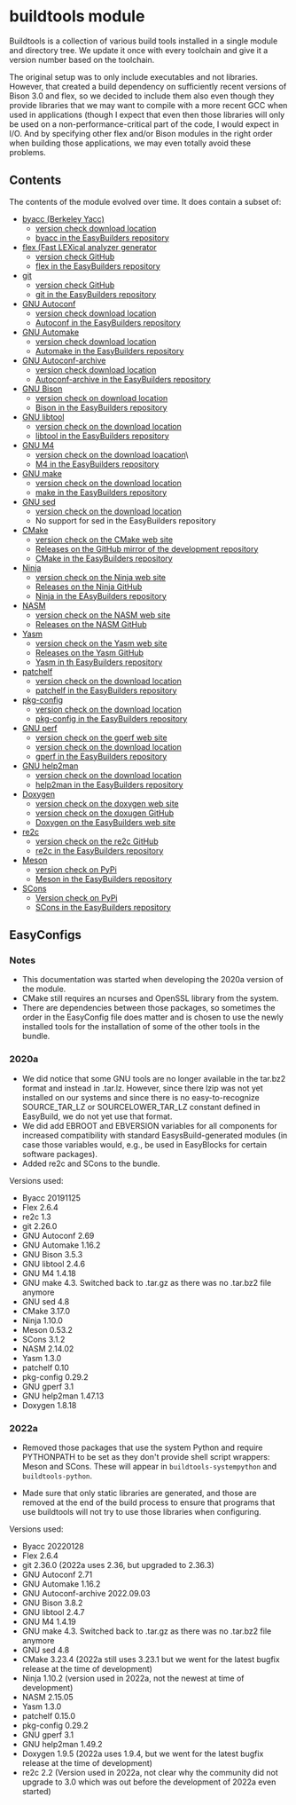 # buildtools module

Buildtools is a collection of various build tools installed in a single module and 
directory tree. We update it once with every toolchain and give it a version number 
based on the toolchain.

The original setup was to only include executables and not libraries. However, that 
created a build dependency on sufficiently recent versions of Bison 3.0 and flex, so 
we decided to include them also even though they provide libraries that we may want 
to compile with a more recent GCC when used in applications (though I expect that 
even then those libraries will only be used on a non-performance-critical part of 
the code, I would expect in I/O. And by specifying other flex and/or Bison modules 
in the right order when building those applications, we may even totally avoid 
these problems.


## Contents

The contents of the module evolved over time. It does contain a subset of:

* [byacc (Berkeley Yacc)](https://invisible-island.net/byacc/byacc.html) 
    * [version check download location](https://invisible-mirror.net/archives/byacc/)
    * [byacc in the EasyBuilders repository](https://github.com/easybuilders/easybuild-easyconfigs/tree/develop/easybuild/easyconfigs/b/byacc)
* [flex (Fast LEXical analyzer generator](https://sourceforge.net/projects/flex/) 
    * [version check GitHub](https://github.com/westes/flex/releases)
    * [flex in the EasyBuilders repository](https://github.com/easybuilders/easybuild-easyconfigs/tree/develop/easybuild/easyconfigs/f/flex)
* [git](https://git-scm.com/)  
    * [version check GitHub](https://github.com/git/git/tags)
    * [git in the EasyBuilders repository](https://github.com/easybuilders/easybuild-easyconfigs/tree/develop/easybuild/easyconfigs/g/git)
* [GNU Autoconf](https://www.gnu.org/software/autoconf/) 
    * [version check download location](http://ftp.gnu.org/gnu/autoconf/)
    * [Autoconf in the EasyBuilders repository](https://github.com/easybuilders/easybuild-easyconfigs/tree/develop/easybuild/easyconfigs/a/Autoconf)
* [GNU Automake](https://www.gnu.org/software/automake/automake.html)
    * [version check download location](http://ftp.gnu.org/gnu/automake/)
    * [Automake in the EasyBuilders repository](https://github.com/easybuilders/easybuild-easyconfigs/tree/develop/easybuild/easyconfigs/a/Automake)
* [GNU Autoconf-archive](https://www.gnu.org/software/autoconf-archive)
    * [version check download location](https://ftp.gnu.org/gnu/autoconf-archive/)
    * [Autoconf-archive in the EasyBuilders repository](https://github.com/easybuilders/easybuild-easyconfigs/tree/develop/easybuild/easyconfigs/a/Autoconf-archive)
* [GNU Bison](https://www.gnu.org/software/bison) 
    * [version check on download location](https://ftp.gnu.org/gnu/bison/)
    * [Bison in the EasyBuilders repository](https://github.com/easybuilders/easybuild-easyconfigs/tree/develop/easybuild/easyconfigs/b/Bison)
* [GNU libtool](https://www.gnu.org/software/libtool)
    * [version check on the download location](https://www.gnu.org/software/libtool/)
    * [libtool in the EasyBuilders repository](https://github.com/easybuilders/easybuild-easyconfigs/tree/develop/easybuild/easyconfigs/l/libtool)
* [GNU M4](https://www.gnu.org/software/m4/m4.html) 
    * [version check on the download loacation](https://ftp.gnu.org/gnu/m4/)\
    * [M4 in the EasyBuilders repository](https://github.com/easybuilders/easybuild-easyconfigs/tree/develop/easybuild/easyconfigs/m/M4)
* [GNU make](https://www.gnu.org/software/make/make.html) 
    * [version check on the download location](http://ftp.gnu.org/gnu/make/)
    * [make in the EasyBuilders repository](https://github.com/easybuilders/easybuild-easyconfigs/tree/develop/easybuild/easyconfigs/m/make)
* [GNU sed](https://www.gnu.org/software/sed/) 
    * [version check on the download location](http://ftp.gnu.org/gnu/sed/)
    * No support for sed in the EasyBuilders repository
* [CMake](https://cmake.org/) 
    * [version check on the CMake web site](http://www.cmake.org/)
    * [Releases on the GitHub mirror of the development repository](https://github.com/Kitware/CMake/releases)
    * [CMake in the EasyBuilders repository](https://github.com/easybuilders/easybuild-easyconfigs/tree/develop/easybuild/easyconfigs/c/CMake)
* [Ninja](https://ninja-build.org/) 
    * [version check on the Ninja web site](https://ninja-build.org/)
    * [Releases on the Ninja GitHub](https://github.com/ninja-build/ninja/releases)
    * [Ninja in the EAsyBuilders repository](https://github.com/easybuilders/easybuild-easyconfigs/tree/develop/easybuild/easyconfigs//n/Ninja)
* [NASM](https://www.nasm.us/) 
    * [version check on the NASM web site](http://www.nasm.us/)
    * [Releases on the NASM GitHub](https://github.com/netwide-assembler/nasm/tags)
* [Yasm](http://yasm.tortall.net/) 
    * [version check on the Yasm web site](http://yasm.tortall.net/)
    * [Releases on the Yasm GitHub](https://github.com/yasm/yasm/releases)
    * [Yasm in th EasyBuilders repository](https://github.com/easybuilders/easybuild-easyconfigs/tree/develop/easybuild/easyconfigs//y/Yasm)
* [patchelf](https://github.com/NixOS/patchelf) 
    * [version check on the download location](https://github.com/NixOS/patchelf/releases)
    * [patchelf in the EasyBuilders repository](https://github.com/easybuilders/easybuild-easyconfigs/tree/develop/easybuild/easyconfigs//p/patchelf)
* [pkg-config](http://www.freedesktop.org/wiki/Software/pkg-config/)
    * [version check on the download location](https://pkgconfig.freedesktop.org/releases/)
    * [pkg-config in the EasyBuilders repository](https://github.com/easybuilders/easybuild-easyconfigs/tree/develop/easybuild/easyconfigs//p/pkg-config)
* [GNU perf](https://www.gnu.org/software/gperf/)
    * [version check on the gperf web site](https://www.gnu.org/software/gperf/)
    * [version check on the download location](https://ftp.gnu.org/gnu/gperf/)
    * [gperf in the EasyBuilders repository](https://github.com/easybuilders/easybuild-easyconfigs/tree/develop/easybuild/easyconfigs//g/gperf)
* [GNU help2man](https://www.gnu.org/software/help2man/) 
    * [version check on the download location](http://ftpmirror.gnu.org/help2man/)
    * [help2man in the EasyBuilders repository](https://github.com/easybuilders/easybuild-easyconfigs/tree/develop/easybuild/easyconfigs//h/help2man)
* [Doxygen](https://doxygen.nl/index.html) 
    * [version check on the doxygen web site](http://www.doxygen.nl/download.html)
    * [version check on the doxugen GitHub](https://github.com/doxygen/doxygen/tags)
    * [Doxygen on the EasyBuilders web site](https://github.com/easybuilders/easybuild-easyconfigs/tree/develop/easybuild/easyconfigs/d/Doxygen)
* [re2c](https://re2c.org/)
    * [version check on the re2c GitHub](https://github.com/skvadrik/re2c/releases)
    * [re2c in the EasyBuilders repository](https://github.com/easybuilders/easybuild-easyconfigs/tree/develop/easybuild/easyconfigs/r/re2c)
* [Meson](https://mesonbuild.com) 
    * [version check on PyPi](https://pypi.org/project/meson/#history)
    * [Meson in the EasyBuilders repository](https://github.com/easybuilders/easybuild-easyconfigs/tree/develop/easybuild/easyconfigs/m/Meson)
* [SCons](https://www.scons.org/)
    * [Version check on PyPi](https://pypi.org/project/SCons/#history)
    * [SCons in the EasyBuilders repository](https://github.com/easybuilders/easybuild-easyconfigs/tree/develop/easybuild/easyconfigs/s/SCons)


## EasyConfigs

### Notes

* This documentation was started when developing the 2020a version of the module.
* CMake still requires an ncurses and OpenSSL library from the system.
* There are dependencies between those packages, so sometimes the order in the 
  EasyConfig file does matter and is chosen to use the newly installed tools
  for the installation of some of the other tools in the bundle.


### 2020a

* We did notice that some GNU tools are no longer available in the tar.bz2 format and 
  instead in .tar.lz. However, since there lzip was not yet installed on our systems 
  and since there is no easy-to-recognize SOURCE_TAR_LZ or SOURCELOWER_TAR_LZ constant
  defined in EasyBuild, we do not yet use that format.
* We did add EBROOT and EBVERSION variables for all components for increased compatibility
  with standard EasysBuild-generated modules (in case those variables would, e.g., 
  be used in EasyBlocks for certain software packages).
* Added re2c and SCons to the bundle.

Versions used:

* Byacc 20191125
* Flex 2.6.4
* re2c 1.3
* git 2.26.0 
* GNU Autoconf 2.69
* GNU Automake 1.16.2
* GNU Bison 3.5.3
* GNU libtool 2.4.6
* GNU M4 1.4.18
* GNU make 4.3. Switched back to .tar.gz as there was no .tar.bz2 file anymore
* GNU sed 4.8
* CMake 3.17.0
* Ninja 1.10.0
* Meson 0.53.2
* SCons 3.1.2
* NASM 2.14.02
* Yasm 1.3.0
* patchelf 0.10
* pkg-config 0.29.2
* GNU gperf 3.1
* GNU help2man 1.47.13
* Doxygen 1.8.18


### 2022a

* Removed those packages that use the system Python and require PYTHONPATH to be
  set as they don't provide shell script wrappers: Meson and SCons. These will
  appear in `buildtools-systempython` and `buildtools-python`.
  
* Made sure that only static libraries are generated, and those are removed at the
  end of the build process to ensure that programs that use buildtools will not try
  to use those libraries when configuring.
  
Versions used:

* Byacc 20220128
* Flex 2.6.4
* git 2.36.0 (2022a uses 2.36, but upgraded to 2.36.3)
* GNU Autoconf 2.71
* GNU Automake 1.16.2
* GNU Autoconf-archive 2022.09.03
* GNU Bison 3.8.2
* GNU libtool 2.4.7
* GNU M4 1.4.19
* GNU make 4.3. Switched back to .tar.gz as there was no .tar.bz2 file anymore
* GNU sed 4.8
* CMake 3.23.4 (2022a still uses 3.23.1 but we went for the latest bugfix release at 
  the time of development)
* Ninja 1.10.2 (version used in 2022a, not the newest at time of development)
* NASM 2.15.05
* Yasm 1.3.0
* patchelf 0.15.0
* pkg-config 0.29.2
* GNU gperf 3.1
* GNU help2man 1.49.2
* Doxygen 1.9.5 (2022a uses 1.9.4, but we went for the latest bugfix release at the 
  time of development)
* re2c 2.2 (Version used in 2022a, not clear why the community did not upgrade to 3.0 
  which was out before the development of 2022a even started)






